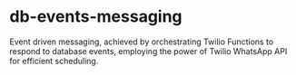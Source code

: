 # db-events-messaging

Event driven messaging, achieved by orchestrating Twilio Functions to respond to database events, employing the power of Twilio WhatsApp API for efficient scheduling.
